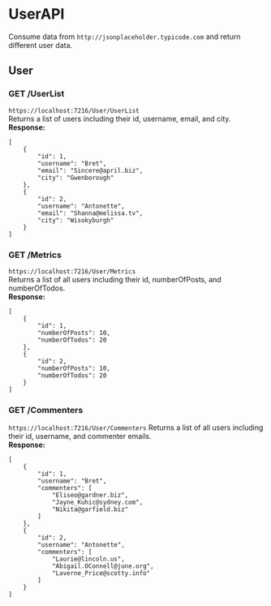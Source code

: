 # UserAPI
Consume data from ```http://jsonplaceholder.typicode.com``` and return different user data.

## User

### GET /UserList
```https://localhost:7216/User/UserList```  
Returns a list of users including their id, username, email, and city.  
**Response:**
```
[
    {
        "id": 1,
        "username": "Bret",
        "email": "Sincere@april.biz",
        "city": "Gwenborough"
    },
    {
        "id": 2,
        "username": "Antonette",
        "email": "Shanna@melissa.tv",
        "city": "Wisokyburgh"
    }
]
```

### GET  /Metrics
```https://localhost:7216/User/Metrics```  
Returns a list of all users including their id, numberOfPosts, and numberOfTodos.  
**Response:**
```
[
    {
        "id": 1,
        "numberOfPosts": 10,
        "numberOfTodos": 20
    },
    {
        "id": 2,
        "numberOfPosts": 10,
        "numberOfTodos": 20
    }
]
```
### GET /Commenters
```https://localhost:7216/User/Commenters```
Returns a list of all users including their id, username, and commenter emails.  
**Response:**
```
[
    {
        "id": 1,
        "username": "Bret",
        "commenters": [
            "Eliseo@gardner.biz",
            "Jayne_Kuhic@sydney.com",
            "Nikita@garfield.biz"
        ]
    },
    {
        "id": 2,
        "username": "Antonette",
        "commenters": [
            "Laurie@lincoln.us",
            "Abigail.OConnell@june.org",
            "Laverne_Price@scotty.info"
        ]
    }
]
```